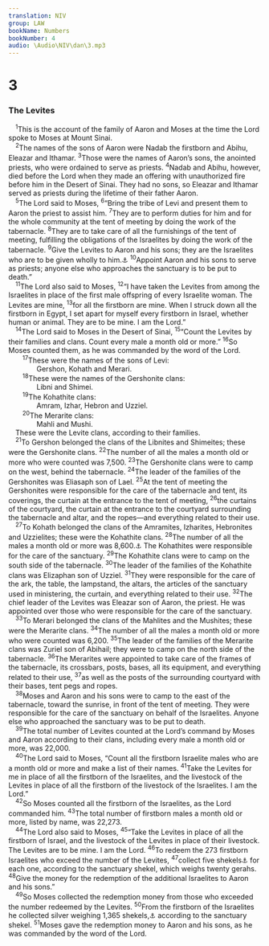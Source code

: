 ```yaml
---
translation: NIV
group: LAW
bookName: Numbers 
bookNumber: 4
audio: \Audio\NIV\dan\3.mp3
---
```


<div class="title"><h1>3</h1><h3>The Levites </h3></div>
<span class="verse dan_3_1"> <sup>1</sup>This is the account of the family of Aaron and Moses at the time the Lord spoke to Moses at Mount Sinai. <br/></span>
<span class="verse dan_3_2"> <sup>2</sup>The names of the sons of Aaron were Nadab the firstborn and Abihu, Eleazar and Ithamar. </span>
<span class="verse dan_3_3"><sup>3</sup>Those were the names of Aaron’s sons, the anointed priests, who were ordained to serve as priests. </span>
<span class="verse dan_3_4"><sup>4</sup>Nadab and Abihu, however, died before the Lord when they made an offering with unauthorized fire before him in the Desert of Sinai. They had no sons, so Eleazar and Ithamar served as priests during the lifetime of their father Aaron. <br/></span>
<span class="verse dan_3_5"> <sup>5</sup>The Lord said to Moses, </span>
<span class="verse dan_3_6"><sup>6</sup>“Bring the tribe of Levi and present them to Aaron the priest to assist him. </span>
<span class="verse dan_3_7"><sup>7</sup>They are to perform duties for him and for the whole community at the tent of meeting by doing the work of the tabernacle. </span>
<span class="verse dan_3_8"><sup>8</sup>They are to take care of all the furnishings of the tent of meeting, fulfilling the obligations of the Israelites by doing the work of the tabernacle. </span>
<span class="verse dan_3_9"><sup>9</sup>Give the Levites to Aaron and his sons; they are the Israelites who are to be given wholly to him.<a data-toggle="tooltip" data-placement="bottom" title="Most manuscripts of the Masoretic Text; some manuscripts of the Masoretic Text, Samaritan Pentateuch and Septuagint (see also 8:16) to me">⚓</a></span>
<span class="verse dan_3_10"><sup>10</sup>Appoint Aaron and his sons to serve as priests; anyone else who approaches the sanctuary is to be put to death.” <br/></span>
<span class="verse dan_3_11"> <sup>11</sup>The Lord also said to Moses, </span>
<span class="verse dan_3_12"><sup>12</sup>“I have taken the Levites from among the Israelites in place of the first male offspring of every Israelite woman. The Levites are mine, </span>
<span class="verse dan_3_13"><sup>13</sup>for all the firstborn are mine. When I struck down all the firstborn in Egypt, I set apart for myself every firstborn in Israel, whether human or animal. They are to be mine. I am the Lord.” <br/></span>
<span class="verse dan_3_14"> <sup>14</sup>The Lord said to Moses in the Desert of Sinai, </span>
<span class="verse dan_3_15"><sup>15</sup>“Count the Levites by their families and clans. Count every male a month old or more.” </span>
<span class="verse dan_3_16"><sup>16</sup>So Moses counted them, as he was commanded by the word of the Lord. <br/></span>
<span class="verse dan_3_17">  <sup>17</sup>These were the names of the sons of Levi: <br/>    Gershon, Kohath and Merari. <br/></span>
<span class="verse dan_3_18">  <sup>18</sup>These were the names of the Gershonite clans: <br/>    Libni and Shimei. <br/></span>
<span class="verse dan_3_19">  <sup>19</sup>The Kohathite clans: <br/>    Amram, Izhar, Hebron and Uzziel. <br/></span>
<span class="verse dan_3_20">  <sup>20</sup>The Merarite clans: <br/>    Mahli and Mushi. <br/> These were the Levite clans, according to their families. <br/></span>
<span class="verse dan_3_21"> <sup>21</sup>To Gershon belonged the clans of the Libnites and Shimeites; these were the Gershonite clans. </span>
<span class="verse dan_3_22"><sup>22</sup>The number of all the males a month old or more who were counted was 7,500. </span>
<span class="verse dan_3_23"><sup>23</sup>The Gershonite clans were to camp on the west, behind the tabernacle. </span>
<span class="verse dan_3_24"><sup>24</sup>The leader of the families of the Gershonites was Eliasaph son of Lael. </span>
<span class="verse dan_3_25"><sup>25</sup>At the tent of meeting the Gershonites were responsible for the care of the tabernacle and tent, its coverings, the curtain at the entrance to the tent of meeting, </span>
<span class="verse dan_3_26"><sup>26</sup>the curtains of the courtyard, the curtain at the entrance to the courtyard surrounding the tabernacle and altar, and the ropes—and everything related to their use. <br/></span>
<span class="verse dan_3_27"> <sup>27</sup>To Kohath belonged the clans of the Amramites, Izharites, Hebronites and Uzzielites; these were the Kohathite clans. </span>
<span class="verse dan_3_28"><sup>28</sup>The number of all the males a month old or more was 8,600.<a data-toggle="tooltip" data-placement="bottom" title="Hebrew; some Septuagint manuscripts 8,300">⚓</a> The Kohathites were responsible for the care of the sanctuary. </span>
<span class="verse dan_3_29"><sup>29</sup>The Kohathite clans were to camp on the south side of the tabernacle. </span>
<span class="verse dan_3_30"><sup>30</sup>The leader of the families of the Kohathite clans was Elizaphan son of Uzziel. </span>
<span class="verse dan_3_31"><sup>31</sup>They were responsible for the care of the ark, the table, the lampstand, the altars, the articles of the sanctuary used in ministering, the curtain, and everything related to their use. </span>
<span class="verse dan_3_32"><sup>32</sup>The chief leader of the Levites was Eleazar son of Aaron, the priest. He was appointed over those who were responsible for the care of the sanctuary. <br/></span>
<span class="verse dan_3_33"> <sup>33</sup>To Merari belonged the clans of the Mahlites and the Mushites; these were the Merarite clans. </span>
<span class="verse dan_3_34"><sup>34</sup>The number of all the males a month old or more who were counted was 6,200. </span>
<span class="verse dan_3_35"><sup>35</sup>The leader of the families of the Merarite clans was Zuriel son of Abihail; they were to camp on the north side of the tabernacle. </span>
<span class="verse dan_3_36"><sup>36</sup>The Merarites were appointed to take care of the frames of the tabernacle, its crossbars, posts, bases, all its equipment, and everything related to their use, </span>
<span class="verse dan_3_37"><sup>37</sup>as well as the posts of the surrounding courtyard with their bases, tent pegs and ropes. <br/></span>
<span class="verse dan_3_38"> <sup>38</sup>Moses and Aaron and his sons were to camp to the east of the tabernacle, toward the sunrise, in front of the tent of meeting. They were responsible for the care of the sanctuary on behalf of the Israelites. Anyone else who approached the sanctuary was to be put to death. <br/></span>
<span class="verse dan_3_39"> <sup>39</sup>The total number of Levites counted at the Lord’s command by Moses and Aaron according to their clans, including every male a month old or more, was 22,000. <br/></span>
<span class="verse dan_3_40"> <sup>40</sup>The Lord said to Moses, “Count all the firstborn Israelite males who are a month old or more and make a list of their names. </span>
<span class="verse dan_3_41"><sup>41</sup>Take the Levites for me in place of all the firstborn of the Israelites, and the livestock of the Levites in place of all the firstborn of the livestock of the Israelites. I am the Lord.” <br/></span>
<span class="verse dan_3_42"> <sup>42</sup>So Moses counted all the firstborn of the Israelites, as the Lord commanded him. </span>
<span class="verse dan_3_43"><sup>43</sup>The total number of firstborn males a month old or more, listed by name, was 22,273. <br/></span>
<span class="verse dan_3_44"> <sup>44</sup>The Lord also said to Moses, </span>
<span class="verse dan_3_45"><sup>45</sup>“Take the Levites in place of all the firstborn of Israel, and the livestock of the Levites in place of their livestock. The Levites are to be mine. I am the Lord. </span>
<span class="verse dan_3_46"><sup>46</sup>To redeem the 273 firstborn Israelites who exceed the number of the Levites, </span>
<span class="verse dan_3_47"><sup>47</sup>collect five shekels<a data-toggle="tooltip" data-placement="bottom" title="That is, about 2 ounces or about 58 grams">⚓</a> for each one, according to the sanctuary shekel, which weighs twenty gerahs. </span>
<span class="verse dan_3_48"><sup>48</sup>Give the money for the redemption of the additional Israelites to Aaron and his sons.” <br/></span>
<span class="verse dan_3_49"> <sup>49</sup>So Moses collected the redemption money from those who exceeded the number redeemed by the Levites. </span>
<span class="verse dan_3_50"><sup>50</sup>From the firstborn of the Israelites he collected silver weighing 1,365 shekels,<a data-toggle="tooltip" data-placement="bottom" title="That is, about 35 pounds or about 16 kilograms">⚓</a> according to the sanctuary shekel. </span>
<span class="verse dan_3_51"><sup>51</sup>Moses gave the redemption money to Aaron and his sons, as he was commanded by the word of the Lord. <br/></span>
